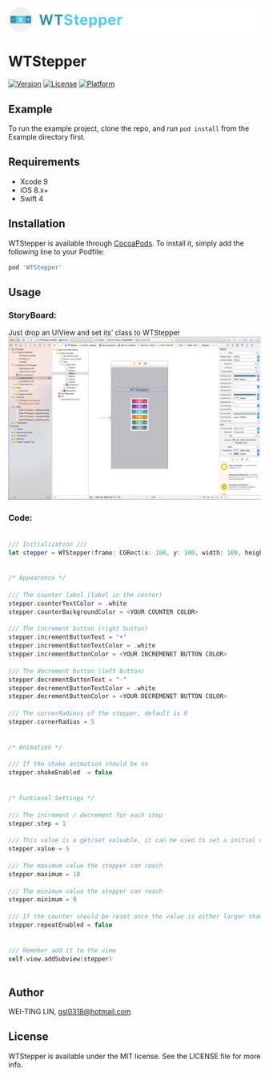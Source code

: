 
![Brand](https://github.com/Tim77277/WTStepper/blob/master/Images/brand.png "WTStepper")
# WTStepper

[![Version](https://img.shields.io/cocoapods/v/WTStepper.svg?style=flat)](http://cocoapods.org/pods/WTStepper)
[![License](https://img.shields.io/cocoapods/l/WTStepper.svg?style=flat)](http://cocoapods.org/pods/WTStepper)
[![Platform](https://img.shields.io/cocoapods/p/WTStepper.svg?style=flat)](http://cocoapods.org/pods/WTStepper)

## Example

To run the example project, clone the repo, and run `pod install` from the Example directory first.

## Requirements
* Xcode 9
* iOS 8.x+
* Swift 4

## Installation

WTStepper is available through [CocoaPods](http://cocoapods.org). To install
it, simply add the following line to your Podfile:

```ruby
pod 'WTStepper'
```

## Usage

### StoryBoard:

Just drop an UIView and set its' class to WTStepper
![StoryBoard](https://github.com/Tim77277/WTStepper/blob/master/Images/storyboard.png "StoryBoard")

### Code:

```swift

/// Initialization ///
let stepper = WTStepper(frame: CGRect(x: 100, y: 100, width: 100, height: 30))


/* Appearence */

/// The counter label (label in the center)
stepper.counterTextColor = .white
stepper.counterBackgroundColor = <YOUR COUNTER COLOR>

/// The increment button (right button)
stepper.incrementButtonText = "+"
stepper.incrementButtonTextColor = .white
stepper.incrementButtonColor = <YOUR INCREMENET BUTTON COLOR>

/// The decrement button (left button)
stepper.decrementButtonText = "-"
stepper.decrementButtonTextColor = .white
stepper.decrementButtonColor = <YOUR DECREMENET BUTTON COLOR>

/// The cornerRadious of the stepper, default is 0
stepper.cornerRadius = 5


/* Animation */

/// If the shake animation should be on
stepper.shakeEnabled  = false


/* Funtional Settings */ 

/// The increment / decrement for each step
stepper.step = 1

/// This value is a get/set valuable, it can be used to set a initial value or retriving the value.
stepper.value = 5

/// The maximum value the stepper can reach
stepper.maximum = 10

/// The minimum value the stepper can reach
stepper.minimum = 0

/// If the counter should be reset once the value is either larger than maximum or less than minimum.
stepper.repeatEnabled = false


/// Remeber add it to the view
self.view.addSubview(stepper)



```

## Author

WEI-TING LIN, gsl0318@hotmail.com

## License

WTStepper is available under the MIT license. See the LICENSE file for more info.

